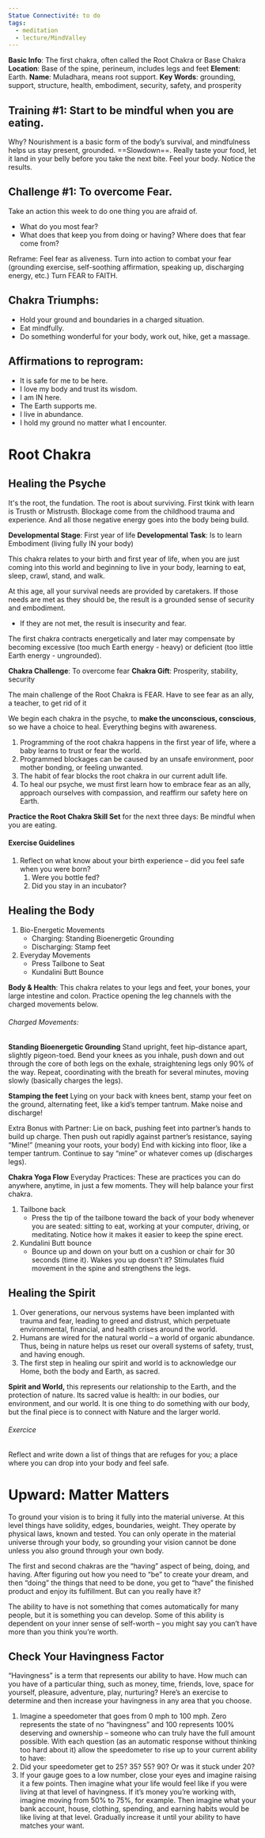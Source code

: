 ```yaml
---
Statue Connectivité: to do
tags:
  - meditation
  - lecture/MindValley
---
```


**Basic Info**: The first chakra, often called the Root Chakra or Base Chakra
**Location**: Base of the spine, perineum, includes legs and feet
**Element**: Earth.
**Name**: Muladhara, means root support.
**Key Words**: grounding, support, structure, health, embodiment, security, safety, and prosperity


## Training #1: Start to be mindful when you are eating.
Why? Nourishment is a basic form of the body’s survival, and mindfulness helps us stay present, grounded. ==Slowdown==.
Really taste your food, let it land in your belly before you take the next bite. Feel your body. Notice the results.

## Challenge #1: To overcome Fear.
Take an action this week to do one thing you are afraid of. 
- What do you most fear? 
- What does that keep you from doing or having? Where does that fear come from?

Reframe: Feel fear as aliveness. Turn into action to combat your fear (grounding exercise, self-soothing affirmation, speaking up, discharging energy, etc.) Turn FEAR to FAITH.

## Chakra Triumphs:
- Hold your ground and boundaries in a charged situation.
- Eat mindfully.
- Do something wonderful for your body, work out, hike, get a massage.

## Affirmations to reprogram:
- It is safe for me to be here.
- I love my body and trust its wisdom.
- I am IN here.
- The Earth supports me.
- I live in abundance.
- I hold my ground no matter what I encounter.

# Root Chakra
## Healing the Psyche
It's the root, the fundation. The root is about surviving.  First tkink with learn is Trusth or Mistrusth.
Blockage come from the childhood trauma and experience. And all those negative energy goes into the body being build. 

**Developmental Stage**: First year of life
**Developmental Task**: Is to learn Embodiment (living fully IN your body)

This chakra relates to your birth and first year of life, when you are just coming into this world and beginning to live in your body, learning to eat, sleep, crawl, stand, and walk.

At this age, all your survival needs are provided by caretakers. If those needs are met as they should be, the result is a grounded sense of security and embodiment. 
- If they are not met, the result is insecurity and fear.

The first chakra contracts energetically and later may compensate by becoming excessive (too much Earth energy - heavy) or deficient (too little Earth energy - ungrounded).


**Chakra Challenge**: To overcome fear
**Chakra Gift**: Prosperity, stability, security

The main challenge of the Root Chakra is FEAR. Have to see fear as an ally, a teacher, to get rid of it 


We begin each chakra in the psyche, to **make the unconscious, conscious**, so we have a choice to heal. Everything begins with awareness.

1. Programming of the root chakra happens in the first year of life, where a baby learns to trust or fear the world.
2. Programmed blockages can be caused by an unsafe environment, poor mother bonding, or feeling unwanted.
3. The habit of fear blocks the root chakra in our current adult life.
4. To heal our psyche, we must first learn how to embrace fear as an ally, approach ourselves with compassion, and reaffirm our safety here on Earth.

**Practice the Root Chakra Skill Set** for the next three days: Be mindful when you are eating.

#### Exercise Guidelines
1. Reflect on what know about your birth experience – did you feel safe when you were born? 
	1. Were you bottle fed? 
	2. Did you stay in an incubator? 
      

## Healing the Body
1. Bio-Energetic Movements
	- Charging: Standing Bioenergetic Grounding
	- Discharging: Stamp feet
2. Everyday Movements
	-  Press Tailbone to Seat
	- Kundalini Butt Bounce

**Body & Health**: This chakra relates to your legs and feet, your bones, your large intestine and colon. 
Practice opening the leg channels with the charged 
movements below.


###### Charged Movements:

**Standing Bioenergetic Grounding** 
Stand upright, feet hip-distance apart, slightly pigeon-toed. Bend your knees as you inhale, push down and out through the core of both legs on the exhale, straightening legs only 90% of the way. Repeat, coordinating with the breath for several minutes, moving slowly (basically charges the
legs).

**Stamping the feet** 
Lying on your back with knees bent, stamp your feet on the ground, alternating feet, like a kid’s temper tantrum. Make noise and discharge!

Extra Bonus with Partner: Lie on back, pushing feet into partner’s hands to build up charge. Then push out rapidly against partner’s resistance, saying “Mine!” (meaning your roots, your body) End with
kicking into floor, like a temper tantrum. Continue to say “mine” or whatever comes up (discharges legs).

**Chakra Yoga Flow**
Everyday Practices: These are practices you can do anywhere, anytime, in just a few moments. They will help balance your first chakra.
1. Tailbone back
	- Press the tip of the tailbone toward the back of your body whenever you are seated: sitting to eat, working at your computer, driving, or meditating. Notice how it makes it easier to keep the spine erect.
2. Kundalini Butt bounce 
	- Bounce up and down on your butt on a cushion or chair for 30 seconds (time it). Wakes you up doesn’t it? Stimulates fluid movement in the spine and strengthens the legs.

## Healing the Spirit
1. Over generations, our nervous systems have been implanted with trauma and fear, leading to greed and distrust, which perpetuate environmental, financial, and health crises around the world.
2. Humans are wired for the natural world – a world of organic abundance. Thus, being in nature helps us reset our overall systems of safety, trust, and having enough.
3. The first step in healing our spirit and world is to acknowledge our Home, both the body and Earth, as sacred.


**Spirit and World,** this represents our relationship to the Earth, and the protection of nature. Its sacred value is health: in our bodies, our environment, and our world. It is one thing to do something with our body, but the final piece is to connect with Nature and the larger world.

###### Exercice
Reflect and write down a list of things that are refuges for you; a place where you can drop into your body and feel safe.



# Upward: Matter Matters 
To ground your vision is to bring it fully into the material universe. At this level things have solidity, edges, boundaries, weight. They operate by physical laws, known and tested. You can only operate in the material universe through your body, so grounding your vision cannot be done unless you also ground through your own body.

The first and second chakras are the “having” aspect of being, doing, and having. After figuring out how you need to “be” to create your dream, and then “doing” the things that need to be done, you get to “have” the finished product and enjoy its fulfillment. But can you really have it?

The ability to have is not something that comes automatically for many people, but it is something you can develop. Some of this ability is dependent on your inner sense of self-worth – you might say you can’t have more than you think you’re worth.


## Check Your Havingness Factor
“Havingness” is a term that represents our ability to have. How much can you have of a particular thing, such as money, time, friends, love, space for yourself, pleasure, adventure, play, nurturing? Here’s an exercise to determine and then increase your havingness in any area that you choose.

1. Imagine a speedometer that goes from 0 mph to 100 mph. Zero represents the state of no “havingness” and 100 represents 100% deserving and ownership – someone who can truly have the full amount possible. With each question (as an automatic response without thinking too hard about it) allow the speedometer to rise up to your current ability to have:
2. Did your speedometer get to 25? 35? 55? 90? Or was it stuck under 20?
3. If your gauge goes to a low number, close your eyes and imagine raising it a few points. Then imagine what your life would feel like if you were living at that level of havingness. If it’s money you’re working with, imagine moving from 50% to 75%, for example. Then imagine what your bank account, house, clothing, spending, and earning habits would be like living at that level. Gradually increase it until your ability to have matches your want.


